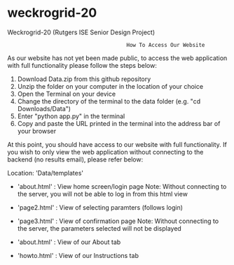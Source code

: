 # weckrogrid-20
Weckrogrid-20 (Rutgers ISE Senior Design Project)

                                                      
                                          How To Access Our Website


As our website has not yet been made public, to access the web application with full functionality please follow the steps below:

1) Download Data.zip from this github repository
2) Unzip the folder on your computer in the location of your choice 
3) Open the Terminal on your device
4) Change the directory of the terminal to the data folder (e.g. "cd Downloads/Data")
5) Enter "python app.py" in the terminal
6) Copy and paste the URL printed in the terminal into the address bar of your browser

At this point, you should have access to our website with full functionality. If you wish to only view the web application without 
connecting to the backend (no results email), please refer below:

Location: 'Data/templates'

- 'about.html' : View home screen/login page 
  Note: Without connecting to the server, you will not be able to log in from this html view
  
- 'page2.html' : View of selecting paramters (follows login)

- 'page3.html' : View of confirmation page
  Note: Without connecting to the server, the parameters selected will not be displayed

- 'about.html' : View of our About tab

- 'howto.html' : View of our Instructions tab



